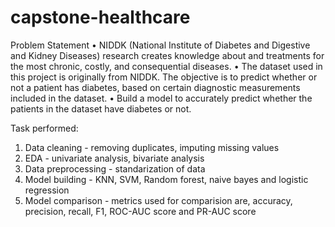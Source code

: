 # capstone-healthcare
Problem Statement
•	NIDDK (National Institute of Diabetes and Digestive and Kidney Diseases) research creates knowledge about and 
  treatments for the most chronic, costly, and consequential diseases.
•	The dataset used in this project is originally from NIDDK. The objective is to predict whether or not a patient has diabetes, 
  based on certain diagnostic measurements included in the dataset.
•	Build a model to accurately predict whether the patients in the dataset have diabetes or not.

Task performed:

1. Data cleaning - removing duplicates, imputing missing values
2. EDA - univariate analysis, bivariate analysis
3. Data preprocessing - standarization of data
4. Model building - KNN, SVM, Random forest, naive bayes and logistic regression
4. Model comparison - metrics used for comparision are, accuracy, precision, recall, F1, ROC-AUC score and PR-AUC score
